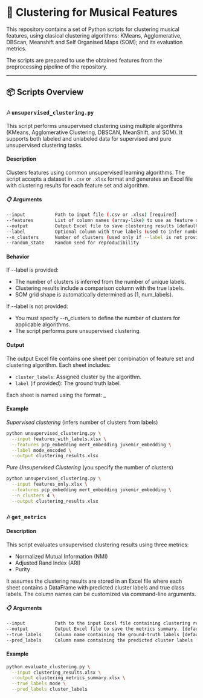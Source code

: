 # 🎼 Clustering for Musical Features

This repository contains a set of Python scripts for clustering musical features, using clasical clustering algorithms: KMeans, Agglomerative, DBScan, Meanshift and Self Organised Maps (SOM); and its evaluation metrics. 

The scripts are prepared to use the obtained features from the preprocessing pipeline of the repository.

---

## 📦 Scripts Overview

### 🎶 `unsupervised_clustering.py`

This script performs unsupervised clustering using multiple algorithms (KMeans, Agglomerative Clustering, DBSCAN, MeanShift, and SOM). It supports both labeled and unlabeled data for supervised and pure unsupervised clustering tasks.

#### Description

Clusters features using common unsupervised learning algorithms. The script accepts a dataset in `.csv` or `.xlsx` format and generates an Excel file with clustering results for each feature set and algorithm.

#### 📋 Arguments

```bash
--input           Path to input file (.csv or .xlsx) [required]
--features        List of column names (array-like) to use as feature sets [required]
--output          Output Excel file to save clustering results [default: clustering_results.xlsx]
--label           Optional column with true labels (used to infer number of clusters and evaluate performance)
--n_clusters      Number of clusters (used only if --label is not provided)
--random_state    Random seed for reproducibility
```
#### Behavior
If --label is provided:
 - The number of clusters is inferred from the number of unique labels.
 - Clustering results include a comparison column with the true labels.
 - SOM grid shape is automatically determined as (1, num_labels).

If --label is not provided:
 - You must specify --n_clusters to define the number of clusters for applicable algorithms.
 - The script performs pure unsupervised clustering.

#### Output
The output Excel file contains one sheet per combination of feature set and clustering algorithm. Each sheet includes:
 - `cluster_labels`: Assigned cluster by the algorithm.
 - `label` (if provided): The ground truth label.

Each sheet is named using the format: <FEATURESET>_<ALGORITHM>

#### Example

*Supervised clustering* (infers number of clusters from labels)
```bash
python unsupervised_clustering.py \
  --input features_with_labels.xlsx \
  --features pcp_embedding mert_embedding jukemir_embedding \
  --label mode_encoded \
  --output clustering_results.xlsx
```

*Pure Unsupervised Clustering* (you specify the number of clusters)
```bash
python unsupervised_clustering.py \
  --input features_only.xlsx \
  --features pcp_embedding mert_embedding jukemir_embedding \
  --n_clusters 4 \
  --output clustering_results.xlsx
```


### 🎶 `get_metrics`

#### Description

This script evaluates unsupervised clustering results using three metrics:
 - Normalized Mutual Information (NMI)
 - Adjusted Rand Index (ARI)
 - Purity

It assumes the clustering results are stored in an Excel file where each sheet contains a DataFrame with predicted cluster labels and true class labels. The column names can be customized via command-line arguments.

#### 📋 Arguments
```bash
--input           Path to the input Excel file containing clustering results in multiple sheets. [required]
--output          Output Excel file to save the metrics summary. [default: clustering_metrics.xlsx]
--true_labels     Column name containing the ground-truth labels [default: mode]
--pred_labels     Column name containing the predicted cluster labels [default: cluster_labels]
```

#### Example
```bash
python evaluate_clustering.py \
  --input clustering_results.xlsx \
  --output clustering_metrics_summary.xlsx \
  --true_labels mode \
  --pred_labels cluster_labels

```


